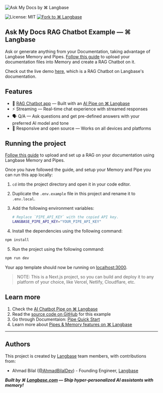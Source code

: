 ![Ask My Docs by ⌘ Langbase][cover]

![License: MIT][mit] [![Fork to ⌘ Langbase][fork]][pipe]

## Ask My Docs RAG Chatbot Example — ⌘ Langbase

Ask or generate anything from your Documentation, taking advantage of Langbase Memory and Pipes. [Follow this guide](https://langbase.com/docs/guides/rag-on-docs) to upload your documentation files into Memory and create a RAG Chatbot on it.

Check out the live demo [here][demo], which is a RAG Chatbot on Langbase's documentation.

## Features

- 💬 [RAG Chatbot app][demo] — Built with an [AI Pipe on ⌘ Langbase][pipe]
- ⚡️ Streaming — Real-time chat experience with streamed responses
- 🗣️ Q/A — Ask questions and get pre-defined answers with your preferred AI model and tone
- 🔋 Responsive and open source — Works on all devices and platforms

## Running the project

[Follow this guide](https://langbase.com/docs/guides/rag-on-docs) to upload and set up a RAG on your documentation using Langbase Memory and Pipes.

Once you have followed the guide, and setup your Memory and Pipe you can run this app locally:

1. `cd` into the project directory and open it in your code editor.

2. Duplicate the `.env.example` file in this project and rename it to `.env.local`.

3. Add the following environment variables:

	```sh
	# Replace `PIPE_API_KEY` with the copied API key.
	LANGBASE_PIPE_API_KEY="YOUR_PIPE_API_KEY"
	```

4. Install the dependencies using the following command:

```sh
npm install
```

5. Run the project using the following command:

```sh
npm run dev
```

Your app template should now be running on [localhost:3000][local].

> NOTE:
> This is a Next.js project, so you can build and deploy it to any platform of your choice, like Vercel, Netlify, Cloudflare, etc.

## Learn more

1. Check the [AI Chatbot Pipe on ⌘ Langbase][pipe]
2. Read the [source code on GitHub][gh] for this example
3. Go through Documentaion: [Pipe Quick Start][qs]
4. Learn more about [Pipes & Memory features on ⌘ Langbase][docs]

---

## Authors

This project is created by [Langbase][lb] team members, with contributions from:

- Ahmad Bilal ([@AhmadBilalDev][xab]) - Founding Engineer, [Langbase][lb]

**_Built by ⌘ [Langbase.com][lb] — Ship hyper-personalized AI assistants with memory!_**

[demo]: https://ask-langbase-docs.langbase.dev
[lb]: https://langbase.com
[pipe]: https://langbase.com/examples/ask-my-docs
[gh]: https://github.com/LangbaseInc/langbase-examples/tree/main/examples/ask-docs-rag
[cover]:/public/chatbot.jpg
[download]:https://download-directory.github.io/?url=https://github.com/LangbaseInc/langbase-examples/tree/main/examples/ask-docs-rag
[signup]: https://langbase.fyi/io
[qs]:https://langbase.com/docs/pipe/quickstart
[docs]:https://langbase.com/docs
[xaa]:https://x.com/MrAhmadAwais
[xab]:https://x.com/AhmadBilalDev
[local]:http://localhost:3000
[mit]: https://img.shields.io/badge/license-MIT-blue.svg?style=for-the-badge&color=%23000000
[fork]: https://img.shields.io/badge/FORK%20ON-%E2%8C%98%20Langbase-000000.svg?style=for-the-badge&logo=%E2%8C%98%20Langbase&logoColor=000000
